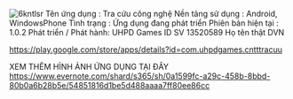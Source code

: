 ![6kntlsr](https://user-images.githubusercontent.com/13589211/31353073-4beca878-ad5b-11e7-9848-3f9ca0a231fc.png)
Tên ứng dụng : Tra cứu công nghệ
Nền tảng sử dụng : Android, WindowsPhone
Tình trạng : Ứng dụng đang phát triển
Phiên bản hiện tại : 1.0.2
Phát triển / Phát hành: UHPD Games
ID SV 13520589 Họ tên thật DVN

https://play.google.com/store/apps/details?id=com.uhpdgames.cntttracuu

XEM THÊM HÌNH ẢNH ỨNG DỤNG TẠI ĐÂY
https://www.evernote.com/shard/s365/sh/0a1599fc-a29c-458b-8bbd-80b0a6b28b5e/54851816d1be5d488aaaa7ff80ee86cc

